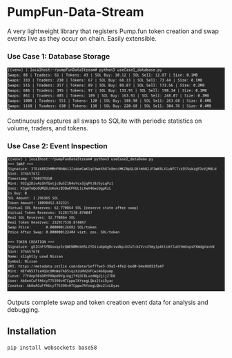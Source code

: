 # PumpFun-Data-Stream
A very lightweight library that registers Pump.fun token creation and swap events live as they occur on chain. Easily extensible.


### Use Case 1: Database Storage
![Database Storage](usecase1_database.jpg)

Continuously captures all swaps to SQLite with periodic statistics on volume, traders, and tokens.

### Use Case 2: Event Inspection
![Event Inspection](usecase2_datademo.jpg)

Outputs complete swap and token creation event data for analysis and debugging.

## Installation
```bash
pip install websockets base58
```
